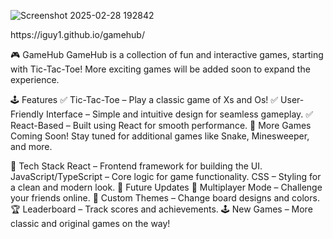 
![Screenshot 2025-02-28 192842](https://github.com/user-attachments/assets/a4345ff2-51ce-4468-80e9-f69ce5deed17)
<p>https://iguy1.github.io/gamehub/</p>

🎮 GameHub
GameHub is a collection of fun and interactive games, starting with Tic-Tac-Toe! More exciting games will be added soon to expand the experience.

🕹 Features
✅ Tic-Tac-Toe – Play a classic game of Xs and Os!
✅ User-Friendly Interface – Simple and intuitive design for seamless gameplay.
✅ React-Based – Built using React for smooth performance.
🚀 More Games Coming Soon! Stay tuned for additional games like Snake, Minesweeper, and more.

🔧 Tech Stack
React – Frontend framework for building the UI.
JavaScript/TypeScript – Core logic for game functionality.
CSS – Styling for a clean and modern look.
📌 Future Updates
🎲 Multiplayer Mode – Challenge your friends online.
🎨 Custom Themes – Change board designs and colors.
🏆 Leaderboard – Track scores and achievements.
🕹 New Games – More classic and original games on the way!
